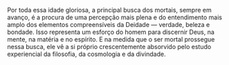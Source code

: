 ﻿Por toda essa idade gloriosa, a principal busca dos mortais, sempre em avanço, é a procura de uma percepção mais plena e do entendimento mais amplo dos elementos compreensíveis da Deidade — verdade, beleza e bondade. Isso representa um esforço do homem para discernir Deus, na mente, na matéria e no espírito. E na medida que o ser mortal prossegue nessa busca, ele vê a si próprio crescentemente absorvido pelo estudo experiencial da filosofia, da cosmologia e da divindade.
